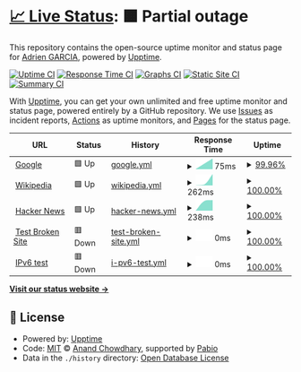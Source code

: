 # [📈 Live Status](https://weweb-adriengarcia.github.io/statsu-page): <!--live status--> **🟧 Partial outage**

This repository contains the open-source uptime monitor and status page for [Adrien GARCIA](https://weweb-adriengarcia.github.io/statsu-page), powered by [Upptime](https://github.com/upptime/upptime).

[![Uptime CI](https://github.com/weweb-adriengarcia/statsu-page/workflows/Uptime%20CI/badge.svg)](https://github.com/weweb-adriengarcia/statsu-page/actions?query=workflow%3A%22Uptime+CI%22)
[![Response Time CI](https://github.com/weweb-adriengarcia/statsu-page/workflows/Response%20Time%20CI/badge.svg)](https://github.com/weweb-adriengarcia/statsu-page/actions?query=workflow%3A%22Response+Time+CI%22)
[![Graphs CI](https://github.com/weweb-adriengarcia/statsu-page/workflows/Graphs%20CI/badge.svg)](https://github.com/weweb-adriengarcia/statsu-page/actions?query=workflow%3A%22Graphs+CI%22)
[![Static Site CI](https://github.com/weweb-adriengarcia/statsu-page/workflows/Static%20Site%20CI/badge.svg)](https://github.com/weweb-adriengarcia/statsu-page/actions?query=workflow%3A%22Static+Site+CI%22)
[![Summary CI](https://github.com/weweb-adriengarcia/statsu-page/workflows/Summary%20CI/badge.svg)](https://github.com/weweb-adriengarcia/statsu-page/actions?query=workflow%3A%22Summary+CI%22)

With [Upptime](https://upptime.js.org), you can get your own unlimited and free uptime monitor and status page, powered entirely by a GitHub repository. We use [Issues](https://github.com/weweb-adriengarcia/statsu-page/issues) as incident reports, [Actions](https://github.com/weweb-adriengarcia/statsu-page/actions) as uptime monitors, and [Pages](https://weweb-adriengarcia.github.io/statsu-page) for the status page.

<!--start: status pages-->
<!-- This summary is generated by Upptime (https://github.com/upptime/upptime) -->
<!-- Do not edit this manually, your changes will be overwritten -->
<!-- prettier-ignore -->
| URL | Status | History | Response Time | Uptime |
| --- | ------ | ------- | ------------- | ------ |
| <img alt="" src="https://icons.duckduckgo.com/ip3/www.google.com.ico" height="13"> [Google](https://www.google.com) | 🟩 Up | [google.yml](https://github.com/weweb-adriengarcia/statsu-page/commits/HEAD/history/google.yml) | <details><summary><img alt="Response time graph" src="./graphs/google/response-time-week.png" height="20"> 75ms</summary><br><a href="https://weweb-adriengarcia.github.io/statsu-page/history/google"><img alt="Response time 75" src="https://img.shields.io/endpoint?url=https%3A%2F%2Fraw.githubusercontent.com%2Fweweb-adriengarcia%2Fstatsu-page%2FHEAD%2Fapi%2Fgoogle%2Fresponse-time.json"></a><br><a href="https://weweb-adriengarcia.github.io/statsu-page/history/google"><img alt="24-hour response time 75" src="https://img.shields.io/endpoint?url=https%3A%2F%2Fraw.githubusercontent.com%2Fweweb-adriengarcia%2Fstatsu-page%2FHEAD%2Fapi%2Fgoogle%2Fresponse-time-day.json"></a><br><a href="https://weweb-adriengarcia.github.io/statsu-page/history/google"><img alt="7-day response time 75" src="https://img.shields.io/endpoint?url=https%3A%2F%2Fraw.githubusercontent.com%2Fweweb-adriengarcia%2Fstatsu-page%2FHEAD%2Fapi%2Fgoogle%2Fresponse-time-week.json"></a><br><a href="https://weweb-adriengarcia.github.io/statsu-page/history/google"><img alt="30-day response time 75" src="https://img.shields.io/endpoint?url=https%3A%2F%2Fraw.githubusercontent.com%2Fweweb-adriengarcia%2Fstatsu-page%2FHEAD%2Fapi%2Fgoogle%2Fresponse-time-month.json"></a><br><a href="https://weweb-adriengarcia.github.io/statsu-page/history/google"><img alt="1-year response time 75" src="https://img.shields.io/endpoint?url=https%3A%2F%2Fraw.githubusercontent.com%2Fweweb-adriengarcia%2Fstatsu-page%2FHEAD%2Fapi%2Fgoogle%2Fresponse-time-year.json"></a></details> | <details><summary><a href="https://weweb-adriengarcia.github.io/statsu-page/history/google">99.96%</a></summary><a href="https://weweb-adriengarcia.github.io/statsu-page/history/google"><img alt="All-time uptime 100.00%" src="https://img.shields.io/endpoint?url=https%3A%2F%2Fraw.githubusercontent.com%2Fweweb-adriengarcia%2Fstatsu-page%2FHEAD%2Fapi%2Fgoogle%2Fuptime.json"></a><br><a href="https://weweb-adriengarcia.github.io/statsu-page/history/google"><img alt="24-hour uptime 99.74%" src="https://img.shields.io/endpoint?url=https%3A%2F%2Fraw.githubusercontent.com%2Fweweb-adriengarcia%2Fstatsu-page%2FHEAD%2Fapi%2Fgoogle%2Fuptime-day.json"></a><br><a href="https://weweb-adriengarcia.github.io/statsu-page/history/google"><img alt="7-day uptime 99.96%" src="https://img.shields.io/endpoint?url=https%3A%2F%2Fraw.githubusercontent.com%2Fweweb-adriengarcia%2Fstatsu-page%2FHEAD%2Fapi%2Fgoogle%2Fuptime-week.json"></a><br><a href="https://weweb-adriengarcia.github.io/statsu-page/history/google"><img alt="30-day uptime 99.99%" src="https://img.shields.io/endpoint?url=https%3A%2F%2Fraw.githubusercontent.com%2Fweweb-adriengarcia%2Fstatsu-page%2FHEAD%2Fapi%2Fgoogle%2Fuptime-month.json"></a><br><a href="https://weweb-adriengarcia.github.io/statsu-page/history/google"><img alt="1-year uptime 100.00%" src="https://img.shields.io/endpoint?url=https%3A%2F%2Fraw.githubusercontent.com%2Fweweb-adriengarcia%2Fstatsu-page%2FHEAD%2Fapi%2Fgoogle%2Fuptime-year.json"></a></details>
| <img alt="" src="https://icons.duckduckgo.com/ip3/en.wikipedia.org.ico" height="13"> [Wikipedia](https://en.wikipedia.org) | 🟩 Up | [wikipedia.yml](https://github.com/weweb-adriengarcia/statsu-page/commits/HEAD/history/wikipedia.yml) | <details><summary><img alt="Response time graph" src="./graphs/wikipedia/response-time-week.png" height="20"> 262ms</summary><br><a href="https://weweb-adriengarcia.github.io/statsu-page/history/wikipedia"><img alt="Response time 262" src="https://img.shields.io/endpoint?url=https%3A%2F%2Fraw.githubusercontent.com%2Fweweb-adriengarcia%2Fstatsu-page%2FHEAD%2Fapi%2Fwikipedia%2Fresponse-time.json"></a><br><a href="https://weweb-adriengarcia.github.io/statsu-page/history/wikipedia"><img alt="24-hour response time 262" src="https://img.shields.io/endpoint?url=https%3A%2F%2Fraw.githubusercontent.com%2Fweweb-adriengarcia%2Fstatsu-page%2FHEAD%2Fapi%2Fwikipedia%2Fresponse-time-day.json"></a><br><a href="https://weweb-adriengarcia.github.io/statsu-page/history/wikipedia"><img alt="7-day response time 262" src="https://img.shields.io/endpoint?url=https%3A%2F%2Fraw.githubusercontent.com%2Fweweb-adriengarcia%2Fstatsu-page%2FHEAD%2Fapi%2Fwikipedia%2Fresponse-time-week.json"></a><br><a href="https://weweb-adriengarcia.github.io/statsu-page/history/wikipedia"><img alt="30-day response time 262" src="https://img.shields.io/endpoint?url=https%3A%2F%2Fraw.githubusercontent.com%2Fweweb-adriengarcia%2Fstatsu-page%2FHEAD%2Fapi%2Fwikipedia%2Fresponse-time-month.json"></a><br><a href="https://weweb-adriengarcia.github.io/statsu-page/history/wikipedia"><img alt="1-year response time 262" src="https://img.shields.io/endpoint?url=https%3A%2F%2Fraw.githubusercontent.com%2Fweweb-adriengarcia%2Fstatsu-page%2FHEAD%2Fapi%2Fwikipedia%2Fresponse-time-year.json"></a></details> | <details><summary><a href="https://weweb-adriengarcia.github.io/statsu-page/history/wikipedia">100.00%</a></summary><a href="https://weweb-adriengarcia.github.io/statsu-page/history/wikipedia"><img alt="All-time uptime 100.00%" src="https://img.shields.io/endpoint?url=https%3A%2F%2Fraw.githubusercontent.com%2Fweweb-adriengarcia%2Fstatsu-page%2FHEAD%2Fapi%2Fwikipedia%2Fuptime.json"></a><br><a href="https://weweb-adriengarcia.github.io/statsu-page/history/wikipedia"><img alt="24-hour uptime 100.00%" src="https://img.shields.io/endpoint?url=https%3A%2F%2Fraw.githubusercontent.com%2Fweweb-adriengarcia%2Fstatsu-page%2FHEAD%2Fapi%2Fwikipedia%2Fuptime-day.json"></a><br><a href="https://weweb-adriengarcia.github.io/statsu-page/history/wikipedia"><img alt="7-day uptime 100.00%" src="https://img.shields.io/endpoint?url=https%3A%2F%2Fraw.githubusercontent.com%2Fweweb-adriengarcia%2Fstatsu-page%2FHEAD%2Fapi%2Fwikipedia%2Fuptime-week.json"></a><br><a href="https://weweb-adriengarcia.github.io/statsu-page/history/wikipedia"><img alt="30-day uptime 100.00%" src="https://img.shields.io/endpoint?url=https%3A%2F%2Fraw.githubusercontent.com%2Fweweb-adriengarcia%2Fstatsu-page%2FHEAD%2Fapi%2Fwikipedia%2Fuptime-month.json"></a><br><a href="https://weweb-adriengarcia.github.io/statsu-page/history/wikipedia"><img alt="1-year uptime 100.00%" src="https://img.shields.io/endpoint?url=https%3A%2F%2Fraw.githubusercontent.com%2Fweweb-adriengarcia%2Fstatsu-page%2FHEAD%2Fapi%2Fwikipedia%2Fuptime-year.json"></a></details>
| <img alt="" src="https://icons.duckduckgo.com/ip3/news.ycombinator.com.ico" height="13"> [Hacker News](https://news.ycombinator.com) | 🟩 Up | [hacker-news.yml](https://github.com/weweb-adriengarcia/statsu-page/commits/HEAD/history/hacker-news.yml) | <details><summary><img alt="Response time graph" src="./graphs/hacker-news/response-time-week.png" height="20"> 238ms</summary><br><a href="https://weweb-adriengarcia.github.io/statsu-page/history/hacker-news"><img alt="Response time 238" src="https://img.shields.io/endpoint?url=https%3A%2F%2Fraw.githubusercontent.com%2Fweweb-adriengarcia%2Fstatsu-page%2FHEAD%2Fapi%2Fhacker-news%2Fresponse-time.json"></a><br><a href="https://weweb-adriengarcia.github.io/statsu-page/history/hacker-news"><img alt="24-hour response time 238" src="https://img.shields.io/endpoint?url=https%3A%2F%2Fraw.githubusercontent.com%2Fweweb-adriengarcia%2Fstatsu-page%2FHEAD%2Fapi%2Fhacker-news%2Fresponse-time-day.json"></a><br><a href="https://weweb-adriengarcia.github.io/statsu-page/history/hacker-news"><img alt="7-day response time 238" src="https://img.shields.io/endpoint?url=https%3A%2F%2Fraw.githubusercontent.com%2Fweweb-adriengarcia%2Fstatsu-page%2FHEAD%2Fapi%2Fhacker-news%2Fresponse-time-week.json"></a><br><a href="https://weweb-adriengarcia.github.io/statsu-page/history/hacker-news"><img alt="30-day response time 238" src="https://img.shields.io/endpoint?url=https%3A%2F%2Fraw.githubusercontent.com%2Fweweb-adriengarcia%2Fstatsu-page%2FHEAD%2Fapi%2Fhacker-news%2Fresponse-time-month.json"></a><br><a href="https://weweb-adriengarcia.github.io/statsu-page/history/hacker-news"><img alt="1-year response time 238" src="https://img.shields.io/endpoint?url=https%3A%2F%2Fraw.githubusercontent.com%2Fweweb-adriengarcia%2Fstatsu-page%2FHEAD%2Fapi%2Fhacker-news%2Fresponse-time-year.json"></a></details> | <details><summary><a href="https://weweb-adriengarcia.github.io/statsu-page/history/hacker-news">100.00%</a></summary><a href="https://weweb-adriengarcia.github.io/statsu-page/history/hacker-news"><img alt="All-time uptime 100.00%" src="https://img.shields.io/endpoint?url=https%3A%2F%2Fraw.githubusercontent.com%2Fweweb-adriengarcia%2Fstatsu-page%2FHEAD%2Fapi%2Fhacker-news%2Fuptime.json"></a><br><a href="https://weweb-adriengarcia.github.io/statsu-page/history/hacker-news"><img alt="24-hour uptime 100.00%" src="https://img.shields.io/endpoint?url=https%3A%2F%2Fraw.githubusercontent.com%2Fweweb-adriengarcia%2Fstatsu-page%2FHEAD%2Fapi%2Fhacker-news%2Fuptime-day.json"></a><br><a href="https://weweb-adriengarcia.github.io/statsu-page/history/hacker-news"><img alt="7-day uptime 100.00%" src="https://img.shields.io/endpoint?url=https%3A%2F%2Fraw.githubusercontent.com%2Fweweb-adriengarcia%2Fstatsu-page%2FHEAD%2Fapi%2Fhacker-news%2Fuptime-week.json"></a><br><a href="https://weweb-adriengarcia.github.io/statsu-page/history/hacker-news"><img alt="30-day uptime 100.00%" src="https://img.shields.io/endpoint?url=https%3A%2F%2Fraw.githubusercontent.com%2Fweweb-adriengarcia%2Fstatsu-page%2FHEAD%2Fapi%2Fhacker-news%2Fuptime-month.json"></a><br><a href="https://weweb-adriengarcia.github.io/statsu-page/history/hacker-news"><img alt="1-year uptime 100.00%" src="https://img.shields.io/endpoint?url=https%3A%2F%2Fraw.githubusercontent.com%2Fweweb-adriengarcia%2Fstatsu-page%2FHEAD%2Fapi%2Fhacker-news%2Fuptime-year.json"></a></details>
| <img alt="" src="https://icons.duckduckgo.com/ip3/thissitedoesnotexist.koj.co.ico" height="13"> [Test Broken Site](https://thissitedoesnotexist.koj.co) | 🟥 Down | [test-broken-site.yml](https://github.com/weweb-adriengarcia/statsu-page/commits/HEAD/history/test-broken-site.yml) | <details><summary><img alt="Response time graph" src="./graphs/test-broken-site/response-time-week.png" height="20"> 0ms</summary><br><a href="https://weweb-adriengarcia.github.io/statsu-page/history/test-broken-site"><img alt="Response time 0" src="https://img.shields.io/endpoint?url=https%3A%2F%2Fraw.githubusercontent.com%2Fweweb-adriengarcia%2Fstatsu-page%2FHEAD%2Fapi%2Ftest-broken-site%2Fresponse-time.json"></a><br><a href="https://weweb-adriengarcia.github.io/statsu-page/history/test-broken-site"><img alt="24-hour response time 0" src="https://img.shields.io/endpoint?url=https%3A%2F%2Fraw.githubusercontent.com%2Fweweb-adriengarcia%2Fstatsu-page%2FHEAD%2Fapi%2Ftest-broken-site%2Fresponse-time-day.json"></a><br><a href="https://weweb-adriengarcia.github.io/statsu-page/history/test-broken-site"><img alt="7-day response time 0" src="https://img.shields.io/endpoint?url=https%3A%2F%2Fraw.githubusercontent.com%2Fweweb-adriengarcia%2Fstatsu-page%2FHEAD%2Fapi%2Ftest-broken-site%2Fresponse-time-week.json"></a><br><a href="https://weweb-adriengarcia.github.io/statsu-page/history/test-broken-site"><img alt="30-day response time 0" src="https://img.shields.io/endpoint?url=https%3A%2F%2Fraw.githubusercontent.com%2Fweweb-adriengarcia%2Fstatsu-page%2FHEAD%2Fapi%2Ftest-broken-site%2Fresponse-time-month.json"></a><br><a href="https://weweb-adriengarcia.github.io/statsu-page/history/test-broken-site"><img alt="1-year response time 0" src="https://img.shields.io/endpoint?url=https%3A%2F%2Fraw.githubusercontent.com%2Fweweb-adriengarcia%2Fstatsu-page%2FHEAD%2Fapi%2Ftest-broken-site%2Fresponse-time-year.json"></a></details> | <details><summary><a href="https://weweb-adriengarcia.github.io/statsu-page/history/test-broken-site">100.00%</a></summary><a href="https://weweb-adriengarcia.github.io/statsu-page/history/test-broken-site"><img alt="All-time uptime 100.00%" src="https://img.shields.io/endpoint?url=https%3A%2F%2Fraw.githubusercontent.com%2Fweweb-adriengarcia%2Fstatsu-page%2FHEAD%2Fapi%2Ftest-broken-site%2Fuptime.json"></a><br><a href="https://weweb-adriengarcia.github.io/statsu-page/history/test-broken-site"><img alt="24-hour uptime 100.00%" src="https://img.shields.io/endpoint?url=https%3A%2F%2Fraw.githubusercontent.com%2Fweweb-adriengarcia%2Fstatsu-page%2FHEAD%2Fapi%2Ftest-broken-site%2Fuptime-day.json"></a><br><a href="https://weweb-adriengarcia.github.io/statsu-page/history/test-broken-site"><img alt="7-day uptime 100.00%" src="https://img.shields.io/endpoint?url=https%3A%2F%2Fraw.githubusercontent.com%2Fweweb-adriengarcia%2Fstatsu-page%2FHEAD%2Fapi%2Ftest-broken-site%2Fuptime-week.json"></a><br><a href="https://weweb-adriengarcia.github.io/statsu-page/history/test-broken-site"><img alt="30-day uptime 100.00%" src="https://img.shields.io/endpoint?url=https%3A%2F%2Fraw.githubusercontent.com%2Fweweb-adriengarcia%2Fstatsu-page%2FHEAD%2Fapi%2Ftest-broken-site%2Fuptime-month.json"></a><br><a href="https://weweb-adriengarcia.github.io/statsu-page/history/test-broken-site"><img alt="1-year uptime 100.00%" src="https://img.shields.io/endpoint?url=https%3A%2F%2Fraw.githubusercontent.com%2Fweweb-adriengarcia%2Fstatsu-page%2FHEAD%2Fapi%2Ftest-broken-site%2Fuptime-year.json"></a></details>
| <img alt="" src="https://icons.duckduckgo.com/ip3/null.ico" height="13"> [IPv6 test](forwardemail.net) | 🟥 Down | [i-pv6-test.yml](https://github.com/weweb-adriengarcia/statsu-page/commits/HEAD/history/i-pv6-test.yml) | <details><summary><img alt="Response time graph" src="./graphs/i-pv6-test/response-time-week.png" height="20"> 0ms</summary><br><a href="https://weweb-adriengarcia.github.io/statsu-page/history/i-pv6-test"><img alt="Response time 0" src="https://img.shields.io/endpoint?url=https%3A%2F%2Fraw.githubusercontent.com%2Fweweb-adriengarcia%2Fstatsu-page%2FHEAD%2Fapi%2Fi-pv6-test%2Fresponse-time.json"></a><br><a href="https://weweb-adriengarcia.github.io/statsu-page/history/i-pv6-test"><img alt="24-hour response time 0" src="https://img.shields.io/endpoint?url=https%3A%2F%2Fraw.githubusercontent.com%2Fweweb-adriengarcia%2Fstatsu-page%2FHEAD%2Fapi%2Fi-pv6-test%2Fresponse-time-day.json"></a><br><a href="https://weweb-adriengarcia.github.io/statsu-page/history/i-pv6-test"><img alt="7-day response time 0" src="https://img.shields.io/endpoint?url=https%3A%2F%2Fraw.githubusercontent.com%2Fweweb-adriengarcia%2Fstatsu-page%2FHEAD%2Fapi%2Fi-pv6-test%2Fresponse-time-week.json"></a><br><a href="https://weweb-adriengarcia.github.io/statsu-page/history/i-pv6-test"><img alt="30-day response time 0" src="https://img.shields.io/endpoint?url=https%3A%2F%2Fraw.githubusercontent.com%2Fweweb-adriengarcia%2Fstatsu-page%2FHEAD%2Fapi%2Fi-pv6-test%2Fresponse-time-month.json"></a><br><a href="https://weweb-adriengarcia.github.io/statsu-page/history/i-pv6-test"><img alt="1-year response time 0" src="https://img.shields.io/endpoint?url=https%3A%2F%2Fraw.githubusercontent.com%2Fweweb-adriengarcia%2Fstatsu-page%2FHEAD%2Fapi%2Fi-pv6-test%2Fresponse-time-year.json"></a></details> | <details><summary><a href="https://weweb-adriengarcia.github.io/statsu-page/history/i-pv6-test">100.00%</a></summary><a href="https://weweb-adriengarcia.github.io/statsu-page/history/i-pv6-test"><img alt="All-time uptime 100.00%" src="https://img.shields.io/endpoint?url=https%3A%2F%2Fraw.githubusercontent.com%2Fweweb-adriengarcia%2Fstatsu-page%2FHEAD%2Fapi%2Fi-pv6-test%2Fuptime.json"></a><br><a href="https://weweb-adriengarcia.github.io/statsu-page/history/i-pv6-test"><img alt="24-hour uptime 100.00%" src="https://img.shields.io/endpoint?url=https%3A%2F%2Fraw.githubusercontent.com%2Fweweb-adriengarcia%2Fstatsu-page%2FHEAD%2Fapi%2Fi-pv6-test%2Fuptime-day.json"></a><br><a href="https://weweb-adriengarcia.github.io/statsu-page/history/i-pv6-test"><img alt="7-day uptime 100.00%" src="https://img.shields.io/endpoint?url=https%3A%2F%2Fraw.githubusercontent.com%2Fweweb-adriengarcia%2Fstatsu-page%2FHEAD%2Fapi%2Fi-pv6-test%2Fuptime-week.json"></a><br><a href="https://weweb-adriengarcia.github.io/statsu-page/history/i-pv6-test"><img alt="30-day uptime 100.00%" src="https://img.shields.io/endpoint?url=https%3A%2F%2Fraw.githubusercontent.com%2Fweweb-adriengarcia%2Fstatsu-page%2FHEAD%2Fapi%2Fi-pv6-test%2Fuptime-month.json"></a><br><a href="https://weweb-adriengarcia.github.io/statsu-page/history/i-pv6-test"><img alt="1-year uptime 100.00%" src="https://img.shields.io/endpoint?url=https%3A%2F%2Fraw.githubusercontent.com%2Fweweb-adriengarcia%2Fstatsu-page%2FHEAD%2Fapi%2Fi-pv6-test%2Fuptime-year.json"></a></details>

<!--end: status pages-->

[**Visit our status website →**](https://weweb-adriengarcia.github.io/statsu-page)

## 📄 License

- Powered by: [Upptime](https://github.com/upptime/upptime)
- Code: [MIT](./LICENSE) © [Anand Chowdhary](https://anandchowdhary.com), supported by [Pabio](https://pabio.com)
- Data in the `./history` directory: [Open Database License](https://opendatacommons.org/licenses/odbl/1-0/)
